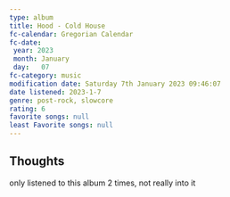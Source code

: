 ```yaml
---
type: album 
title: Hood - Cold House
fc-calendar: Gregorian Calendar
fc-date: 
 year: 2023
 month: January
 day:   07
fc-category: music
modification date: Saturday 7th January 2023 09:46:07
date listened: 2023-1-7 
genre: post-rock, slowcore
rating: 6
favorite songs: null
least Favorite songs: null
---
```

## Thoughts

only listened to this album 2 times, not really into it